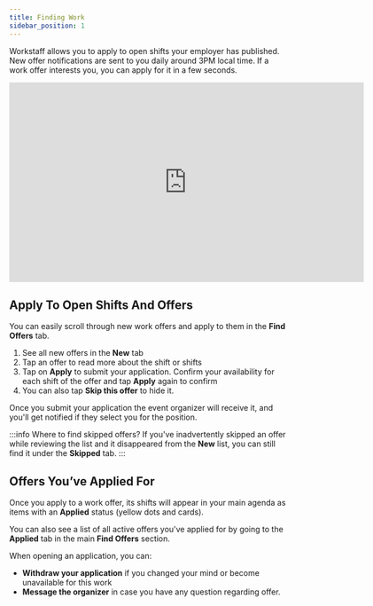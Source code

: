 ```yaml
---
title: Finding Work
sidebar_position: 1
---
```


Workstaff allows you to apply to open shifts your employer has published. New offer notifications are sent to you daily 
around 3PM local time. If a work offer interests you, you can apply for it in a few seconds.

<iframe width="640" height="360" src="https://www.loom.com/embed/8ad6749dac2f454b96d18aeb5f0a803c" frameborder="0" webkitallowfullscreen mozallowfullscreen allowfullscreen></iframe>

## Apply To Open Shifts And Offers

You can easily scroll through new work offers and apply to them in the **Find Offers** tab.

1. See all new offers in the **New** tab
2. Tap an offer to read more about the shift or shifts
3. Tap on **Apply** to submit your application. Confirm your availability for each shift of the offer and tap **Apply** again to confirm
4. You can also tap **Skip this offer** to hide it.  

Once you submit your application the event organizer will receive it, and you'll get notified if they select you for the position.

:::info Where to find skipped offers?
If you've inadvertently skipped an offer while reviewing the list and it disappeared from the **New** list, you can still find it under the **Skipped** tab.
:::

## Offers You’ve Applied For

Once you apply to a work offer, its shifts will appear in your main agenda as items with an **Applied** status (yellow dots and cards).

You can also see a list of all active offers you've applied for by going to the **Applied** tab in the main **Find Offers** section. 

When opening an application, you can:

- **Withdraw your application** if you changed your mind or become unavailable for this work
- **Message the organizer** in case you have any question regarding offer.
